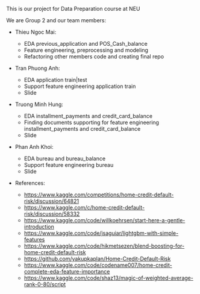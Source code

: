 This is our project for Data Preparation course at NEU

We are Group 2 and our team members:

- Thieu Ngoc Mai:
    - EDA previous_application and POS_Cash_balance
    - Feature engineering, preprocessing and modeling
    - Refactoring other members code and creating final repo

- Tran Phuong Anh:
    - EDA application train|test
    - Support feature engineering application train
    - Slide

- Truong Minh Hung:
    - EDA installment_payments and credit_card_balance
    - Finding documents supporting for feature engineering installment_payments and credit_card_balance
    - Slide

- Phan Anh Khoi:
    - EDA bureau and bureau_balance
    - Support feature engineering bureau
    - Slide

- References:
  - https://www.kaggle.com/competitions/home-credit-default-risk/discussion/64821
  - https://www.kaggle.com/c/home-credit-default-risk/discussion/58332
  - https://www.kaggle.com/code/willkoehrsen/start-here-a-gentle-introduction
  - https://www.kaggle.com/code/jsaguiar/lightgbm-with-simple-features
  - https://www.kaggle.com/code/hikmetsezen/blend-boosting-for-home-credit-default-risk
  - https://github.com/yakupkaplan/Home-Credit-Default-Risk
  - https://www.kaggle.com/code/codename007/home-credit-complete-eda-feature-importance
  - https://www.kaggle.com/code/shaz13/magic-of-weighted-average-rank-0-80/script
